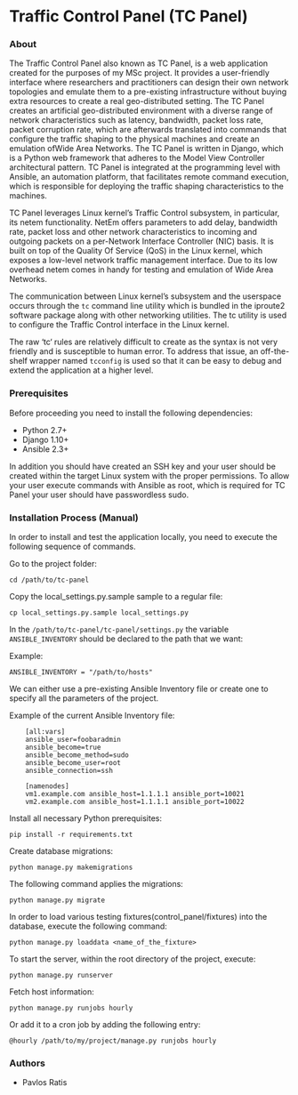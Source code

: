 # Traffic Control Panel (TC Panel)

### About

The Traffic Control Panel also known as TC Panel, is a web application created for the purposes of
my MSc project. It provides a user-friendly interface where researchers and practitioners can design
their own network topologies and emulate them to a pre-existing infrastructure without buying extra
resources to create a real geo-distributed setting. The TC Panel creates an artificial geo-distributed
environment with a diverse range of network characteristics such as latency, bandwidth, packet loss
rate, packet corruption rate, which are afterwards translated into commands that configure the traffic
shaping to the physical machines and create an emulation ofWide Area Networks. The TC Panel is
written in Django, which is a Python web framework that adheres to the Model View Controller
architectural pattern. TC Panel is integrated at the programming level with Ansible, an automation
platform, that facilitates remote command execution, which is responsible for deploying the traffic
shaping characteristics to the machines.

TC Panel leverages Linux kernel’s Traffic Control subsystem, in particular, its netem
functionality. NetEm offers parameters to add delay, bandwidth rate, packet loss and other
network characteristics to incoming and outgoing packets on a per-Network Interface Controller
(NIC) basis. It is built on top of the Quality Of Service (QoS) in the Linux kernel, which exposes a
low-level network traffic management interface. Due to its low overhead netem comes in handy for
testing and emulation of Wide Area Networks.

The communication between Linux kernel’s subsystem and the userspace occurs through the `tc`
command line utility which is bundled in the iproute2 software package along with other networking
utilities. The tc utility is used to configure the Traffic Control interface in the Linux kernel.

The raw ‘tc‘ rules are relatively difficult to create as the syntax is not very friendly and is susceptible to human error. To address that issue, an off-the-shelf wrapper named `tcconfig` is used so that it can be easy to debug and
extend the application at a higher level.

### Prerequisites
Before proceeding you need to install the following dependencies:

- Python 2.7+
- Django 1.10+
- Ansible 2.3+

In addition you should have created an SSH key and your user should be created within the target Linux
system with the proper permissions. To allow your user execute commands with Ansible as root, which is
required for TC Panel your user should have passwordless sudo.

### Installation Process (Manual)
In order to install and test the application locally, you need to execute the following sequence of commands.

Go to the project folder:

    cd /path/to/tc-panel


Copy the local_settings.py.sample sample to a regular file:

    cp local_settings.py.sample local_settings.py


In the `/path/to/tc-panel/tc-panel/settings.py` the variable `ANSIBLE_INVENTORY` should be declared to the path that we want:

Example:

    ANSIBLE_INVENTORY = "/path/to/hosts"

We can either use a pre-existing Ansible Inventory file or create one to specify all the parameters of the
project.

Example of the current Ansible Inventory file:

```
    [all:vars]
    ansible_user=foobaradmin
    ansible_become=true
    ansible_become_method=sudo
    ansible_become_user=root
    ansible_connection=ssh

    [namenodes]
    vm1.example.com ansible_host=1.1.1.1 ansible_port=10021
    vm2.example.com ansible_host=1.1.1.1 ansible_port=10022
```

Install all necessary Python prerequisites:

    pip install -r requirements.txt

Create database migrations:

    python manage.py makemigrations

The following command applies the migrations:

    python manage.py migrate

In order to load various testing fixtures(control_panel/fixtures) into the database, execute the following command:

    python manage.py loaddata <name_of_the_fixture>

To start the server, within the root directory of the project, execute:

    python manage.py runserver

Fetch host information:

    python manage.py runjobs hourly

Or add it to a cron job by adding the following entry:

    @hourly /path/to/my/project/manage.py runjobs hourly

### Authors

* Pavlos Ratis
